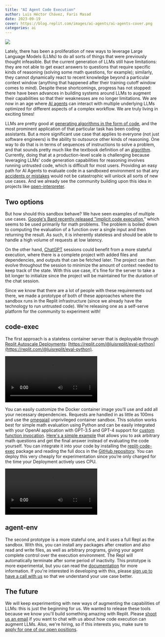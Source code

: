 ```yaml
---
title: "AI Agent Code Execution"
author: Luis Héctor Chávez, Faris Masad
date: 2023-09-19
cover: https://blog.replit.com/images/ai-agents/ai-agents-cover.png
categories: ai
---
```


![](https://blog.replit.com/images/ai-agents/ai-agents-cover.png)

Lately, there has been a proliferation of new ways to leverage Large Language Models (LLMs) to do all sorts of things that were previously thought infeasible. But the current generation of LLMs still have limitations: they are not able to get exact answers to questions that require specific kinds of reasoning (solving some math questions, for example); similarly, they cannot dynamically react to recent knowledge beyond a particular context window (anything that happened after their training cutoff window comes to mind). Despite these shortcomings, progress has not stopped: there have been advances in building systems around LLMs to augment their capabilities so that their weaknesses are no longer limitations. We are now in an age where [AI agents](https://en.wikipedia.org/wiki/Intelligent_agent) can interact with multiple underlying LLMs optimized for different aspects of a complex workflow. We are truly living in exciting times!

LLMs are pretty good at [generating algorithms in the form of code](https://blog.replit.com/llm-training), and the most prominent application of that particular task has been coding assistants. But a more significant use case that applies to everyone (not just software engineers) is the ability to outsource other kinds of reasoning. One way to do that is in terms of sequences of instructions to solve a problem, and that sounds pretty much like the textbook definition of an [algorithm](https://en.wikipedia.org/wiki/Algorithm). Currently, doing that at a production-level scale is challenging because leveraging LLMs' code generation capabilities for reasoning involves running untrusted code, which is difficult for most users. Providing an easy path for AI Agents to evaluate code in a sandboxed environment so that any [accidents or mistakes](https://arxiv.org/abs/2308.1033) would not be catastrophic will unlock all sorts of new use cases. And we already see the community building upon this idea in projects like [open-interpreter](https://github.com/KillianLucas/open-interpreter).

## Two options

But how should this sandbox behave? We have seen examples of multiple use cases. [Google's Bard recently released "implicit code execution](https://blog.google/technology/ai/bard-improved-reasoning-google-sheets-export/),” which seems to be used primarily for math problems. The problem is boiled down to computing the evaluation of a function over a single input and then returning the result. As such, it is inherently stateless and should be able to handle a high volume of requests at low latency.

On the other hand, [ChatGPT](https://openai.com/chatgpt) sessions could benefit from a more stateful execution, where there is a complete project with added files and dependencies, and outputs that can be fetched later. The project can then evolve throughout the session to minimize the amount of context needed to keep track of the state. With this use case, it's fine for the server to take a bit longer to initialize since the project will be maintained for the duration of the chat session.

Since we know that there are a lot of people with these requirements out there, we made a prototype of both of these approaches where the sandbox runs in the Replit infrastructure (since we already have the technology to run untrusted code). We're releasing one as a self-serve platform for the community to experiment with!

## code-exec

The first approach is a stateless container server that is deployable through [Replit Autoscale Deployments](https://blog.replit.com/autoscale): [https://replit.com/@luisreplit/eval-python](https://replit.com/@luisreplit/eval-python).

![Video of a eval python demo](https://blog.replit.com/images/ai-agents/py-eval-demo.mp4)

You can easily customize the Docker container image you’ll use and add all your necessary dependencies. Requests are handled in as little as 100ms and use the [omegajail](https://github.com/omegaup/omegajail) unprivileged container sandbox. This solution works best for simple math evaluation using Python and can be easily integrated with your OpenAI application with GPT-3.5 and GPT-4 support for [custom function invocation](https://openai.com/blog/function-calling-and-other-api-updates). [Here's a simple example](https://replit.com/@luisreplit/MathSolver) that allows you to ask arbitrary math questions and get the final answer instead of evaluating the code yourself. You can integrate it into your code by installing the [replit-code-exec](https://pypi.org/project/replit-code-exec/) package and reading the full docs in the [GitHub repository](https://github.com/replit/replit-code-exec). You can deploy this very cheaply for experimentation since you’re only charged for the time your Deployment actively uses CPU.

![Video showing math solver executing](https://blog.replit.com/images/ai-agents/math-solver.mp4)

## agent-env

The second prototype is a more stateful one, and it uses a full Repl as the sandbox. With this, you can install any packages after creation and also read and write files, as well as arbitrary programs, giving your agent complete control over the execution environment. The Repl will automatically terminate after some period of inactivity. This prototype is more experimental, but you can read the [documentation](https://www.npmjs.com/package/@replit/agent-env) for more information. If you're interested in developing with this, please [sign up to have a call with us](https://docs.google.com/forms/d/1UKbl9lOpRGUTfRdPx84g9hHb1-_3oS_G5eHvAzDdkNI/viewform) so that we understand your use case better.

## The future

We will keep experimenting with new ways of augmenting the capabilities of LLMs: this is just the beginning for us. We wanted to release these tools because we know you'll build something amazing with Replit. Please <a href="mailto:luis@replit.com, faris@replit.com">shoot us an email</a> if you want to chat with us about how code execution can augment LLMs. Also, we're hiring, so if this interests you, make sure to [apply for one of our open positions](https://replit.com/site/careers).